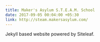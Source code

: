 ```yaml
---
title: Maker's Asylum S.T.E.A.M. School
date: 2017-09-05 00:04:00 +05:30
link: http://steam.makersasylum.com/
---
```


Jekyll based website powered by Siteleaf.